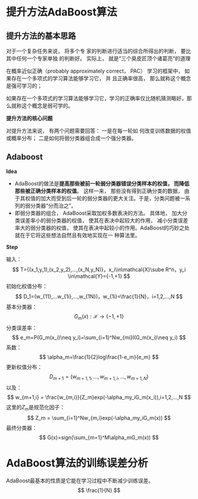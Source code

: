 # 提升方法AdaBoost算法

## 提升方法的基本思路

对于一个复杂任务来说， 将多个专 家的判断进行适当的综合所得出的判断， 要比其中任何一个专家单独 的判断好。 实际上， 就是“三个臭皮匠顶个诸葛亮”的道理  

 在概率近似正确（probably approximately correct， PAC） 学习的框架中， 如果存在一个多项式的学习算法能够学习它， 并 且正确率很高， 那么就称这个概念是强可学习的； 

如果存在一个多项式的学习算法能够学习它，学习的正确率仅比随机猜测略好，那么就称这个概念是弱可学的。

**提升方法的核心问题**

对提升方法来说， 有两个问题需要回答： 一是在每一轮如 何改变训练数据的权值或概率分布； 二是如何将弱分类器组合成一个强分类器。

## Adaboost

**Idea**

- AdaBoost的做法是**提高那些被前一轮弱分类器错误分类样本的权值， 而降低那些被正确分类样本的权值**。 这样一来， 那些没有得到正确分类的数据， 由于其权值的加大而受到后一轮的弱分类器的更大关注。于是，分类问题被一系列的弱分类器“分而治之”。 
- 即弱分类器的组合， AdaBoost采取加权多数表决的方法。 具体地， 加大分类误差率小的弱分类器的权值， 使其在表决中起较大的作用， 减小分类误差率大的弱分类器的权值， 使其在表决中起较小的作用。AdaBoost的巧妙之处就在于它将这些想法自然且有效地实现在一 种算法里。  

**Step**

输入：
$$
T={(x_1,y_1),(x_2,y_2),...,(x_N,y_N)}，x_i\in\mathcal{X}\sube R^n，y_i \in\mathcal{Y}={-1,+1}
$$
初始化权值分布：
$$
D_1=(w_{11},...w_{1i},...,w_{1N})，w_{1i}=\frac{1}{N}，i=1,2,...,N
$$
基本分类器：
$$
G_m(x): \mathcal{X}\to\{-1,+1\}
$$
分类误差率：
$$
e_m=P(G_m(x_i)\neq y_i)=\sum_{i=1}^Nw_{mi}I(G_m(x_i)\neq y_i)
$$
系数：
$$
\alpha_m=\frac{1}{2}log\frac{1-e_m}{e_m}
$$
更新权值分布：
$$
D_{m+1}=(w_{m+1,1},...,w_{m+1,i},...,w_{m+1,N})
$$
以及：
$$
w_{m+1,i} = \frac{w_{m,i}}{Z_m}exp(-\alpha_my_iG_m(x_i)),i=1,2,...,N
$$
这里的$Z_m$是规范化因子：
$$
Z_m = \sum_{i=1}^Nw_{m,i}exp(-\alpha_my_iG_m(x))
$$
最终分类器：
$$
G(x)=sign(\sum_{m=1}^M\alpha_mG_m(x))
$$


# AdaBoost算法的训练误差分析

AdaBoost最基本的性质是它能在学习过程中不断减少训练误差。
$$
\frac{1}{N}
$$








































